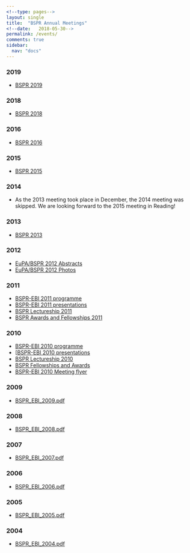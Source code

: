 ```yaml
---
<!--type: pages-->
layout: single
title:  "BSPR Annual Meetings"
<!--date:   2018-05-30-->
permalink: /events/
comments: true
sidebar:
  nav: "docs"
---
```


<!--all events list-->
<!--{%for post in site.categories.Events%}-->

   <!--<li><a href = {{site.baseurl}}{{post.url}}> {{post.title}}</a></li>-->

<!--{% endfor %}-->

### 2019

- [BSPR 2019]({{site.baseurl}}/event/bspr-meeting-2019)

### 2018

- [BSPR 2018]({{site.baseurl}}/event/bspr-meeting-2018)

### 2016

- [BSPR 2016]({{site.baseurl}}/event/bspr-meeting-2016)


### 2015

- [BSPR 2015]({{site.baseurl}}/event/bspr-meeting-2015)

### 2014

- As the 2013 meeting took place in December, the 2014 meeting was skipped. We are looking forward to the 2015 meeting in Reading!

### 2013

- [BSPR 2013]({{site.baseurl}}/event/bspr-meeting-2013)


### 2012
- [EuPA/BSPR 2012 Abstracts]({{site.baseurl}}/assets/files/EUPA2012Abstracts_final.pdf)
- [EuPA/BSPR 2012 Photos]()

### 2011
- [BSPR-EBI 2011 programme]({{site.baseurl}}/event/bspr-ebi-2011-programme)
- [BSPR-EBI 2011 presentations]({{site.baseurl}}/bspr-ebi-2011-presentations)
- [BSPR Lectureship 2011]({{site.baseurl}}/bspr-lectureship-2011)
- [BSPR Awards and Fellowships 2011]({{site.baseurl}}/bspr-awards-and-fellowships-2011)

### 2010
- [BSPR-EBI 2010 programme]({{site.baseurl}}/event/bspr-ebi-2010-programme)
- [[BSPR-EBI 2010 presentations]({{site.baseurl}}/bspr-ebi-2010-presentations)
- [BSPR Lectureship 2010]({{site.baseurl}}/bspr-lectureship-2010)
- [BSPR Fellowships and Awards]({{site.baseurl}}/bspr-awards-and-fellowships-2010)
- [BSPR-EBI 2010 Meeting flyer]({{site.baseurl}}/assets/files/bspr-awards-and-fellowships-2010.pdf)

### 2009
- [BSPR_EBI_2009.pdf]({{site.baseurl}}/assets/files/BSPR_EBI_2009.pdf)

### 2008
- [BSPR_EBI_2008.pdf]({{site.baseurl}}/assets/files/BSPR_EBI_2008.pdf)

### 2007
- [BSPR_EBI_2007.pdf]({{site.baseurl}}/assets/files/BSPR_EBI_2007.pdf)

### 2006
- [BSPR_EBI_2006.pdf]({{site.baseurl}}/assets/files/BSPR_EBI_2006.pdf)

### 2005
- [BSPR_EBI_2005.pdf]({{site.baseurl}}/assets/files/BSPR_EBI_2005.pdf)

### 2004
- [BSPR_EBI_2004.pdf]({{site.baseurl}}/assets/files/BSPR_EBI_2004.pdf)